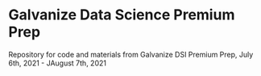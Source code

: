 # Galvanize Data Science Premium Prep
Repository for code and materials from Galvanize DSI Premium Prep, July 6th, 2021 - JAugust 7th, 2021

